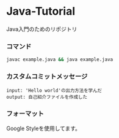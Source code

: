 # Java-Tutorial
Java入門のためのリポジトリ

### コマンド
```sh
javac example.java && java example.java
```
### カスタムコミットメッセージ
```
input: 'Hello world'の出力方法を学んだ
output: 自己紹介ファイルを作成した
```

### フォーマット
Google Styleを使用してます。